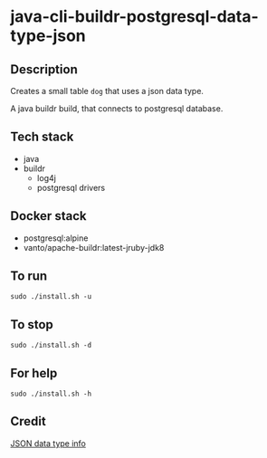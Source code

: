 # java-cli-buildr-postgresql-data-type-json

## Description
Creates a small table `dog` that uses
a json data type.

A java buildr build, that connects to postgresql database.

## Tech stack
- java
- buildr
  - log4j
  - postgresql drivers

## Docker stack
- postgresql:alpine
- vanto/apache-buildr:latest-jruby-jdk8

## To run
`sudo ./install.sh -u`

## To stop
`sudo ./install.sh -d`

## For help
`sudo ./install.sh -h`

## Credit
[JSON data type info](https://www.postgresqltutorial.com/postgresql-tutorial/postgresql-json/)
